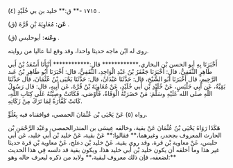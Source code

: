 ١٧١٥ -** ق:** خليد بن بي خُلَيْدٍ (٤) .

**عَن:** مُعَاوِيَةَ بْنِ قُرَّةَ (ق) .

**وعَنه:** أبوحلبس (ق) .

روى له ابْن ماجه حديثا واحدا، وقد وقع لنا عاليا من روايته.

أَخْبَرَنَا بِهِ أبو الحسن بْن البخاري،************ قال:************ أَنْبَأَنَا أَسْعَدُ بْنُ أَبي طَاهِرٍ الثَّقَفِيُّ، قال: أَخْبَرَنَا جَعْفَرُ بْنُ عَبْدِ الْوَاحِدِ، الثَّقَفِيُّ، قال: أَخْبَرَنَا أَبُو طَاهِرِ بْنُ عَبد الرَّحِيمِ، قال أَخْبَرَنَا أَبُو الشَّيْخِ، قال: حَدَّثَنَا عَبْدَانُ، قال: حَدَّثَنَا يَحْيَى بْنُ عُثْمَانَ، قال حَدَّثَنَا بَقِيَّةُ، عَن أَبِي حَلْبَسٍ، عَنْ خُلَيْدِ بْنِ أَبي خُلَيْدٍ، عَنْ مُعَاوِيَةَ بْنُ قُرَّةَ، عَن أَبِيهِ، قال: قال رَسُولُ اللَّهِ صلى الله عَلَيْهِ وسَلَّمَ: مَنْ حَضَرَتْهُ الْوَفَاةُ، فَأَوْصَى، فَكَانَتْ وصِيَّتُهُ عَلَى كِتَابِ اللَّهِ، كَانَتْ كَفَّارَةٌ لِمَا تَرَكَ مِنْ زَكَاتِهِ.

رواه (٥) عَنْ يَحْيَى بْن عُثْمَانَ الحمصي، فوافقناه فيه بِعُلُوٍّ.

هَكَذَا رَوَاهُ يَحْيَى بْنُ عُثْمَانَ عَنْ بقية، وخالفه عِيسَى بن المنذرالحمصي، وعَبْد الرَّحْمَنِ بْن الحارث المعروف بجحدر، وغيرهما،** فقالوا:** عَنْ بقية، عَنْ خليد بْن أَبي خليد، عَن أبي حلبس، عَنْ معاوية بْن قرة، وقد روى بقية، عَنْ خليد بْن دعلج، عَنْ معاوية بْن قرة حديثا غير هذا وما أخلقه أن يكون خليد بْن أَبي خليد هذا، ويكون بقية قد دلسه فِي هذا الحديث لضعفه، فإن ذلك معروف لبقية،** ولابد من ذكره ليعرف حاله وهو:**